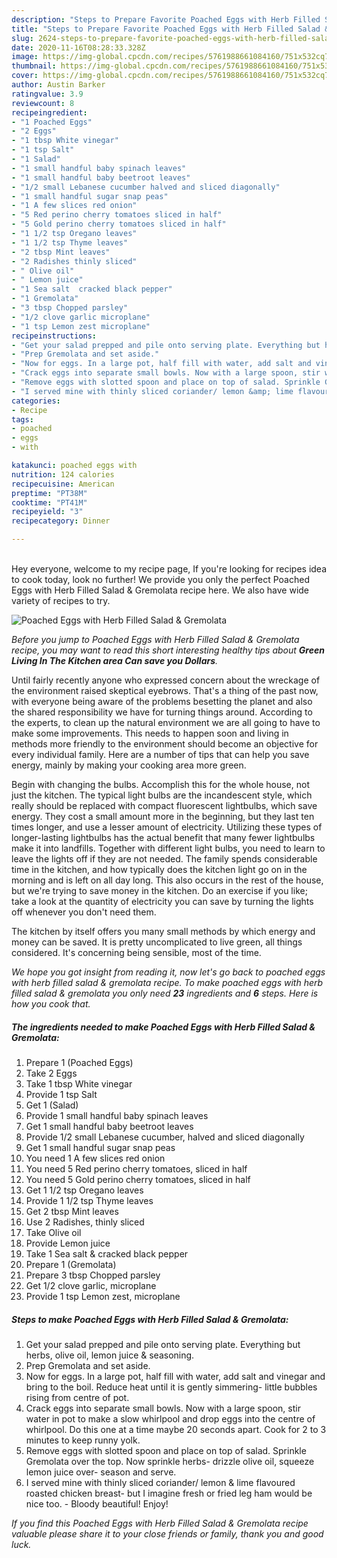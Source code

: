 ```yaml
---
description: "Steps to Prepare Favorite Poached Eggs with Herb Filled Salad &amp;amp; Gremolata"
title: "Steps to Prepare Favorite Poached Eggs with Herb Filled Salad &amp;amp; Gremolata"
slug: 2624-steps-to-prepare-favorite-poached-eggs-with-herb-filled-salad-and-amp-gremolata
date: 2020-11-16T08:28:33.328Z
image: https://img-global.cpcdn.com/recipes/5761988661084160/751x532cq70/poached-eggs-with-herb-filled-salad-gremolata-recipe-main-photo.jpg
thumbnail: https://img-global.cpcdn.com/recipes/5761988661084160/751x532cq70/poached-eggs-with-herb-filled-salad-gremolata-recipe-main-photo.jpg
cover: https://img-global.cpcdn.com/recipes/5761988661084160/751x532cq70/poached-eggs-with-herb-filled-salad-gremolata-recipe-main-photo.jpg
author: Austin Barker
ratingvalue: 3.9
reviewcount: 8
recipeingredient:
- "1 Poached Eggs"
- "2 Eggs"
- "1 tbsp White vinegar"
- "1 tsp Salt"
- "1 Salad"
- "1 small handful baby spinach leaves"
- "1 small handful baby beetroot leaves"
- "1/2 small Lebanese cucumber halved and sliced diagonally"
- "1 small handful sugar snap peas"
- "1 A few slices red onion"
- "5 Red perino cherry tomatoes sliced in half"
- "5 Gold perino cherry tomatoes sliced in half"
- "1 1/2 tsp Oregano leaves"
- "1 1/2 tsp Thyme leaves"
- "2 tbsp Mint leaves"
- "2 Radishes thinly sliced"
- " Olive oil"
- " Lemon juice"
- "1 Sea salt  cracked black pepper"
- "1 Gremolata"
- "3 tbsp Chopped parsley"
- "1/2 clove garlic microplane"
- "1 tsp Lemon zest microplane"
recipeinstructions:
- "Get your salad prepped and pile onto serving plate. Everything but herbs, olive oil, lemon juice &amp; seasoning."
- "Prep Gremolata and set aside."
- "Now for eggs. In a large pot, half fill with water, add salt and vinegar and bring to the boil. Reduce heat until it is gently simmering- little bubbles rising from centre of pot."
- "Crack eggs into separate small bowls. Now with a large spoon, stir water in pot to make a slow whirlpool and drop eggs into the centre of whirlpool. Do this one at a time maybe 20 seconds apart. Cook for 2 to 3 minutes to keep runny yolk."
- "Remove eggs with slotted spoon and place on top of salad. Sprinkle Gremolata over the top. Now sprinkle herbs- drizzle olive oil, squeeze lemon juice over- season and serve."
- "I served mine with thinly sliced coriander/ lemon &amp; lime flavoured roasted chicken breast- but I imagine fresh or fried leg ham would be nice too. Bloody beautiful! Enjoy!"
categories:
- Recipe
tags:
- poached
- eggs
- with

katakunci: poached eggs with 
nutrition: 124 calories
recipecuisine: American
preptime: "PT38M"
cooktime: "PT41M"
recipeyield: "3"
recipecategory: Dinner

---
```

<br>
Hey everyone, welcome to my recipe page, If you're looking for recipes idea to cook today, look no further! We provide you only the perfect Poached Eggs with Herb Filled Salad &amp; Gremolata recipe here. We also have wide variety of recipes to try.
<br>


![Poached Eggs with Herb Filled Salad &amp; Gremolata](https://img-global.cpcdn.com/recipes/5761988661084160/751x532cq70/poached-eggs-with-herb-filled-salad-gremolata-recipe-main-photo.jpg)

<i>Before you jump to Poached Eggs with Herb Filled Salad &amp; Gremolata recipe, you may want to read this short interesting healthy tips about 
<strong>Green Living In The Kitchen area Can save you Dollars</strong>.</i>
</br>

Until fairly recently anyone who expressed concern about the wreckage of the environment raised skeptical eyebrows. That's a thing of the past now, with everyone being aware of the problems besetting the planet and also the shared responsibility we have for turning things around. According to the experts, to clean up the natural environment we are all going to have to make some improvements. This needs to happen soon and living in methods more friendly to the environment should become an objective for every individual family. Here are a number of tips that can help you save energy, mainly by making your cooking area more green.

Begin with changing the bulbs. Accomplish this for the whole house, not just the kitchen. The typical light bulbs are the incandescent style, which really should be replaced with compact fluorescent lightbulbs, which save energy. They cost a small amount more in the beginning, but they last ten times longer, and use a lesser amount of electricity. Utilizing these types of longer-lasting lightbulbs has the actual benefit that many fewer lightbulbs make it into landfills. Together with different light bulbs, you need to learn to leave the lights off if they are not needed. The family spends considerable time in the kitchen, and how typically does the kitchen light go on in the morning and is left on all day long. This also occurs in the rest of the house, but we're trying to save money in the kitchen. Do an exercise if you like; take a look at the quantity of electricity you can save by turning the lights off whenever you don't need them.

The kitchen by itself offers you many small methods by which energy and money can be saved. It is pretty uncomplicated to live green, all things considered. It's concerning being sensible, most of the time.


<i>We hope you got insight from reading it, now let's go back to poached eggs with herb filled salad &amp; gremolata recipe. To make poached eggs with herb filled salad &amp; gremolata you only need <strong>23</strong> ingredients and <strong>6</strong> steps. Here is how you cook that.
</i>

##### The ingredients needed to make Poached Eggs with Herb Filled Salad &amp; Gremolata:

1. Prepare 1 (Poached Eggs)
1. Take 2 Eggs
1. Take 1 tbsp White vinegar
1. Provide 1 tsp Salt
1. Get 1 (Salad)
1. Provide 1 small handful baby spinach leaves
1. Get 1 small handful baby beetroot leaves
1. Provide 1/2 small Lebanese cucumber, halved and sliced diagonally
1. Get 1 small handful sugar snap peas
1. You need 1 A few slices red onion
1. You need 5 Red perino cherry tomatoes, sliced in half
1. You need 5 Gold perino cherry tomatoes, sliced in half
1. Get 1 1/2 tsp Oregano leaves
1. Provide 1 1/2 tsp Thyme leaves
1. Get 2 tbsp Mint leaves
1. Use 2 Radishes, thinly sliced
1. Take  Olive oil
1. Provide  Lemon juice
1. Take 1 Sea salt &amp; cracked black pepper
1. Prepare 1 (Gremolata)
1. Prepare 3 tbsp Chopped parsley
1. Get 1/2 clove garlic, microplane
1. Provide 1 tsp Lemon zest, microplane


##### Steps to make Poached Eggs with Herb Filled Salad &amp; Gremolata:

1. Get your salad prepped and pile onto serving plate. Everything but herbs, olive oil, lemon juice &amp; seasoning.
1. Prep Gremolata and set aside.
1. Now for eggs. In a large pot, half fill with water, add salt and vinegar and bring to the boil. Reduce heat until it is gently simmering- little bubbles rising from centre of pot.
1. Crack eggs into separate small bowls. Now with a large spoon, stir water in pot to make a slow whirlpool and drop eggs into the centre of whirlpool. Do this one at a time maybe 20 seconds apart. Cook for 2 to 3 minutes to keep runny yolk.
1. Remove eggs with slotted spoon and place on top of salad. Sprinkle Gremolata over the top. Now sprinkle herbs- drizzle olive oil, squeeze lemon juice over- season and serve.
1. I served mine with thinly sliced coriander/ lemon &amp; lime flavoured roasted chicken breast- but I imagine fresh or fried leg ham would be nice too. - Bloody beautiful! Enjoy!


<i>If you find this Poached Eggs with Herb Filled Salad &amp; Gremolata recipe valuable please share it to your close friends or family, thank you and good luck.</i>
